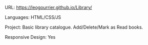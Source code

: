 
URL: https://leogourrier.github.io/Library/

Languages: HTML/CSS/JS

Project: Basic library catalogue. Add/Delete/Mark as Read books.

Responsive Design: Yes